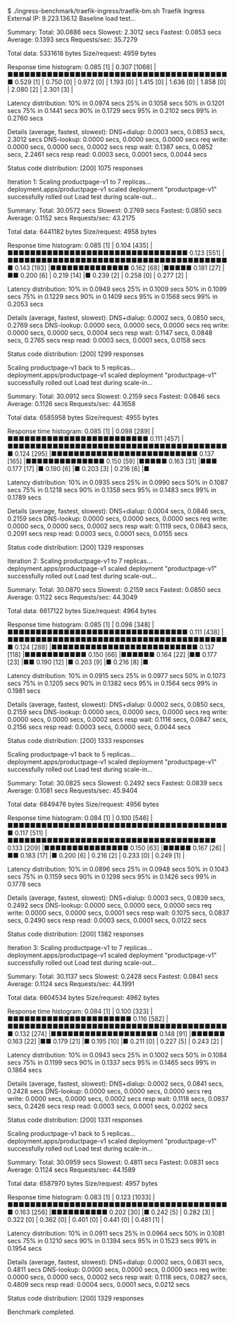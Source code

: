 $ ./ingress-benchmark/traefik-ingress/traefik-bm.sh 
Traefik Ingress External IP: 9.223.136.12
Baseline load test...

Summary:
  Total:        30.0886 secs
  Slowest:      2.3012 secs
  Fastest:      0.0853 secs
  Average:      0.1393 secs
  Requests/sec: 35.7279
  
  Total data:   5331618 bytes
  Size/request: 4959 bytes

Response time histogram:
  0.085 [1]     |
  0.307 [1068]  |■■■■■■■■■■■■■■■■■■■■■■■■■■■■■■■■■■■■■■■■
  0.529 [1]     |
  0.750 [0]     |
  0.972 [0]     |
  1.193 [0]     |
  1.415 [0]     |
  1.636 [0]     |
  1.858 [0]     |
  2.080 [2]     |
  2.301 [3]     |


Latency distribution:
  10% in 0.0974 secs
  25% in 0.1058 secs
  50% in 0.1201 secs
  75% in 0.1441 secs
  90% in 0.1729 secs
  95% in 0.2102 secs
  99% in 0.2760 secs

Details (average, fastest, slowest):
  DNS+dialup:   0.0003 secs, 0.0853 secs, 2.3012 secs
  DNS-lookup:   0.0000 secs, 0.0000 secs, 0.0000 secs
  req write:    0.0000 secs, 0.0000 secs, 0.0002 secs
  resp wait:    0.1387 secs, 0.0852 secs, 2.2461 secs
  resp read:    0.0003 secs, 0.0001 secs, 0.0044 secs

Status code distribution:
  [200] 1075 responses

Iteration 1: Scaling productpage-v1 to 7 replicas...
deployment.apps/productpage-v1 scaled
deployment "productpage-v1" successfully rolled out
Load test during scale-out...

Summary:
  Total:        30.0572 secs
  Slowest:      0.2769 secs
  Fastest:      0.0850 secs
  Average:      0.1152 secs
  Requests/sec: 43.2175

  Total data:   6441182 bytes
  Size/request: 4958 bytes

Response time histogram:
  0.085 [1]     |
  0.104 [435]   |■■■■■■■■■■■■■■■■■■■■■■■■■■■■■■■■
  0.123 [551]   |■■■■■■■■■■■■■■■■■■■■■■■■■■■■■■■■■■■■■■■■
  0.143 [193]   |■■■■■■■■■■■■■■
  0.162 [68]    |■■■■■
  0.181 [27]    |■■
  0.200 [6]     |
  0.219 [14]    |■
  0.239 [2]     |
  0.258 [0]     |
  0.277 [2]     |


Latency distribution:
  10% in 0.0949 secs
  25% in 0.1009 secs
  50% in 0.1099 secs
  75% in 0.1229 secs
  90% in 0.1409 secs
  95% in 0.1568 secs
  99% in 0.2053 secs

Details (average, fastest, slowest):
  DNS+dialup:   0.0002 secs, 0.0850 secs, 0.2769 secs
  DNS-lookup:   0.0000 secs, 0.0000 secs, 0.0000 secs
  req write:    0.0000 secs, 0.0000 secs, 0.0004 secs
  resp wait:    0.1147 secs, 0.0848 secs, 0.2765 secs
  resp read:    0.0003 secs, 0.0001 secs, 0.0158 secs

Status code distribution:
  [200] 1299 responses



Scaling productpage-v1 back to 5 replicas...
deployment.apps/productpage-v1 scaled
deployment "productpage-v1" successfully rolled out
Load test during scale-in...

Summary:
  Total:        30.0912 secs
  Slowest:      0.2159 secs
  Fastest:      0.0846 secs
  Average:      0.1126 secs
  Requests/sec: 44.1658

  Total data:   6585958 bytes
  Size/request: 4955 bytes

Response time histogram:
  0.085 [1]     |
  0.098 [289]   |■■■■■■■■■■■■■■■■■■■■■■■■■
  0.111 [457]   |■■■■■■■■■■■■■■■■■■■■■■■■■■■■■■■■■■■■■■■■
  0.124 [295]   |■■■■■■■■■■■■■■■■■■■■■■■■■■
  0.137 [165]   |■■■■■■■■■■■■■■
  0.150 [59]    |■■■■■
  0.163 [31]    |■■■
  0.177 [17]    |■
  0.190 [6]     |■
  0.203 [3]     |
  0.216 [6]     |■


Latency distribution:
  10% in 0.0935 secs
  25% in 0.0990 secs
  50% in 0.1087 secs
  75% in 0.1218 secs
  90% in 0.1358 secs
  95% in 0.1483 secs
  99% in 0.1789 secs

Details (average, fastest, slowest):
  DNS+dialup:   0.0004 secs, 0.0846 secs, 0.2159 secs
  DNS-lookup:   0.0000 secs, 0.0000 secs, 0.0000 secs
  req write:    0.0000 secs, 0.0000 secs, 0.0002 secs
  resp wait:    0.1119 secs, 0.0843 secs, 0.2091 secs
  resp read:    0.0003 secs, 0.0001 secs, 0.0155 secs

Status code distribution:
  [200] 1329 responses



Iteration 2: Scaling productpage-v1 to 7 replicas...
deployment.apps/productpage-v1 scaled
deployment "productpage-v1" successfully rolled out
Load test during scale-out...

Summary:
  Total:        30.0870 secs
  Slowest:      0.2159 secs
  Fastest:      0.0850 secs
  Average:      0.1122 secs
  Requests/sec: 44.3049

  Total data:   6617122 bytes
  Size/request: 4964 bytes

Response time histogram:
  0.085 [1]     |
  0.098 [348]   |■■■■■■■■■■■■■■■■■■■■■■■■■■■■■■■■
  0.111 [438]   |■■■■■■■■■■■■■■■■■■■■■■■■■■■■■■■■■■■■■■■■
  0.124 [288]   |■■■■■■■■■■■■■■■■■■■■■■■■■■
  0.137 [118]   |■■■■■■■■■■■
  0.150 [66]    |■■■■■■
  0.164 [22]    |■■
  0.177 [23]    |■■
  0.190 [12]    |■
  0.203 [9]     |■
  0.216 [8]     |■


Latency distribution:
  10% in 0.0915 secs
  25% in 0.0977 secs
  50% in 0.1073 secs
  75% in 0.1205 secs
  90% in 0.1382 secs
  95% in 0.1564 secs
  99% in 0.1981 secs

Details (average, fastest, slowest):
  DNS+dialup:   0.0002 secs, 0.0850 secs, 0.2159 secs
  DNS-lookup:   0.0000 secs, 0.0000 secs, 0.0000 secs
  req write:    0.0000 secs, 0.0000 secs, 0.0002 secs
  resp wait:    0.1116 secs, 0.0847 secs, 0.2156 secs
  resp read:    0.0003 secs, 0.0000 secs, 0.0044 secs

Status code distribution:
  [200] 1333 responses



Scaling productpage-v1 back to 5 replicas...
deployment.apps/productpage-v1 scaled
deployment "productpage-v1" successfully rolled out
Load test during scale-in...

Summary:
  Total:        30.0825 secs
  Slowest:      0.2492 secs
  Fastest:      0.0839 secs
  Average:      0.1081 secs
  Requests/sec: 45.9404

  Total data:   6849476 bytes
  Size/request: 4956 bytes

Response time histogram:
  0.084 [1]     |
  0.100 [546]   |■■■■■■■■■■■■■■■■■■■■■■■■■■■■■■■■■■■■■■■■
  0.117 [511]   |■■■■■■■■■■■■■■■■■■■■■■■■■■■■■■■■■■■■■
  0.133 [209]   |■■■■■■■■■■■■■■■
  0.150 [63]    |■■■■■
  0.167 [26]    |■■
  0.183 [17]    |■
  0.200 [6]     |
  0.216 [2]     |
  0.233 [0]     |
  0.249 [1]     |


Latency distribution:
  10% in 0.0896 secs
  25% in 0.0948 secs
  50% in 0.1043 secs
  75% in 0.1159 secs
  90% in 0.1298 secs
  95% in 0.1426 secs
  99% in 0.1778 secs

Details (average, fastest, slowest):
  DNS+dialup:   0.0003 secs, 0.0839 secs, 0.2492 secs
  DNS-lookup:   0.0000 secs, 0.0000 secs, 0.0000 secs
  req write:    0.0000 secs, 0.0000 secs, 0.0001 secs
  resp wait:    0.1075 secs, 0.0837 secs, 0.2490 secs
  resp read:    0.0003 secs, 0.0001 secs, 0.0122 secs

Status code distribution:
  [200] 1382 responses



Iteration 3: Scaling productpage-v1 to 7 replicas...
deployment.apps/productpage-v1 scaled
deployment "productpage-v1" successfully rolled out
Load test during scale-out...

Summary:
  Total:        30.1137 secs
  Slowest:      0.2428 secs
  Fastest:      0.0841 secs
  Average:      0.1124 secs
  Requests/sec: 44.1991

  Total data:   6604534 bytes
  Size/request: 4962 bytes

Response time histogram:
  0.084 [1]     |
  0.100 [323]   |■■■■■■■■■■■■■■■■■■■■■■
  0.116 [582]   |■■■■■■■■■■■■■■■■■■■■■■■■■■■■■■■■■■■■■■■■
  0.132 [274]   |■■■■■■■■■■■■■■■■■■■
  0.148 [91]    |■■■■■■
  0.163 [22]    |■■
  0.179 [21]    |■
  0.195 [10]    |■
  0.211 [0]     |
  0.227 [5]     |
  0.243 [2]     |


Latency distribution:
  10% in 0.0943 secs
  25% in 0.1002 secs
  50% in 0.1084 secs
  75% in 0.1199 secs
  90% in 0.1337 secs
  95% in 0.1465 secs
  99% in 0.1864 secs

Details (average, fastest, slowest):
  DNS+dialup:   0.0002 secs, 0.0841 secs, 0.2428 secs
  DNS-lookup:   0.0000 secs, 0.0000 secs, 0.0000 secs
  req write:    0.0000 secs, 0.0000 secs, 0.0002 secs
  resp wait:    0.1118 secs, 0.0837 secs, 0.2426 secs
  resp read:    0.0003 secs, 0.0001 secs, 0.0202 secs

Status code distribution:
  [200] 1331 responses



Scaling productpage-v1 back to 5 replicas...
deployment.apps/productpage-v1 scaled
deployment "productpage-v1" successfully rolled out
Load test during scale-in...

Summary:
  Total:        30.0959 secs
  Slowest:      0.4811 secs
  Fastest:      0.0831 secs
  Average:      0.1124 secs
  Requests/sec: 44.1589

  Total data:   6587970 bytes
  Size/request: 4957 bytes

Response time histogram:
  0.083 [1]     |
  0.123 [1033]  |■■■■■■■■■■■■■■■■■■■■■■■■■■■■■■■■■■■■■■■■
  0.163 [256]   |■■■■■■■■■■
  0.202 [30]    |■
  0.242 [5]     |
  0.282 [3]     |
  0.322 [0]     |
  0.362 [0]     |
  0.401 [0]     |
  0.441 [0]     |
  0.481 [1]     |


Latency distribution:
  10% in 0.0911 secs
  25% in 0.0964 secs
  50% in 0.1081 secs
  75% in 0.1210 secs
  90% in 0.1394 secs
  95% in 0.1523 secs
  99% in 0.1954 secs

Details (average, fastest, slowest):
  DNS+dialup:   0.0002 secs, 0.0831 secs, 0.4811 secs
  DNS-lookup:   0.0000 secs, 0.0000 secs, 0.0000 secs
  req write:    0.0000 secs, 0.0000 secs, 0.0002 secs
  resp wait:    0.1118 secs, 0.0827 secs, 0.4809 secs
  resp read:    0.0004 secs, 0.0001 secs, 0.0212 secs

Status code distribution:
  [200] 1329 responses

Benchmark completed.

